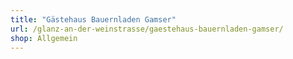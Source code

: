 ```yaml
---
title: "Gästehaus Bauernladen Gamser"
url: /glanz-an-der-weinstrasse/gaestehaus-bauernladen-gamser/
shop: Allgemein
---
```

